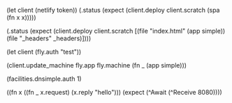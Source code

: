 (let client (netlify token))
(.status (expect (client.deploy client.scratch (spa (fn x x)))))

(.status (expect (client.deploy client.scratch [(file "index.html" (app simple)) (file "_headers" _headers)])))

(let client (fly.auth "test"))
<!-- need to capture environment here -->
(client.update_machine fly.app fly.machine (fn _ (app simple)))


(facilities.dnsimple.auth 1)

((fn x ((fn _ x.request) (x.reply "hello"))) (expect (^Await (^Receive 8080))))
